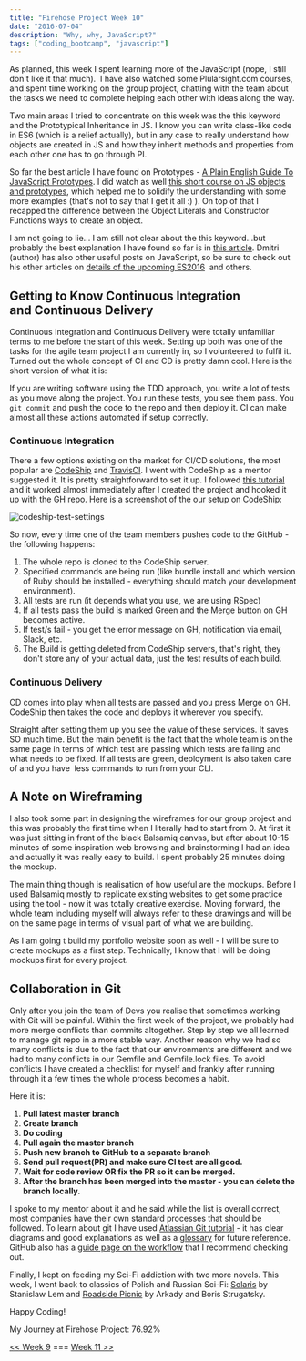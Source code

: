 ```yaml
---
title: "Firehose Project Week 10"
date: "2016-07-04"
description: "Why, why, JavaScript?"
tags: ["coding_bootcamp", "javascript"]
---
```


As planned, this week I spent learning more of the JavaScript (nope, I still don't like it that much).  I have also watched some Plularsight.com courses, and spent time working on the group project, chatting with the team about the tasks we need to complete helping each other with ideas along the way.

Two main areas I tried to concentrate on this week was the this keyword and the Prototypical Inheritance in JS. I know you can write class-like code in ES6 (which is a relief actually), but in any case to really understand how objects are created in JS and how they inherit methods and properties from each other one has to go through PI.

So far the best article I have found on Prototypes - [A Plain English Guide To JavaScript Prototypes](http://sporto.github.io/blog/2013/02/22/a-plain-english-guide-to-javascript-prototypes/). I did watch as well [this short course on JS objects and prototypes](https://app.pluralsight.com/library/courses/javascript-objects-prototypes/table-of-contents), which helped me to solidify the understanding with some more examples (that's not to say that I get it all :) ). On top of that I recapped the difference between the Object Literals and Constructor Functions ways to create an object.

I am not going to lie... I am still not clear about the this keyword...but probably the best explanation I have found so far is in [this article](https://rainsoft.io/gentle-explanation-of-this-in-javascript/). Dmitri (author) has also other useful posts on JavaScript, so be sure to check out his other articles on [details of the upcoming ES2016](https://rainsoft.io/must-know-details-about-es2016-features/)  and others.

## Getting to Know Continuous Integration and Continuous Delivery

Continuous Integration and Continuous Delivery were totally unfamiliar terms to me before the start of this week. Setting up both was one of the tasks for the agile team project I am currently in, so I volunteered to fulfil it. Turned out the whole concept of CI and CD is pretty damn cool. Here is the short version of what it is:

If you are writing software using the TDD approach, you write a lot of tests as you move along the project. You run these tests, you see them pass. You `git commit` and push the code to the repo and then deploy it. CI can make almost all these actions automated if setup correctly.

### Continuous Integration

There a few options existing on the market for CI/CD solutions, the most popular are [CodeShip](https://codeship.com) and [TravisCI](https://travis-ci.com/). I went with CodeShip as a mentor suggested it. It is pretty straightforward to set it up. I followed [this tutorial](http://code.tutsplus.com/tutorials/codeship-continuous-integration-and-delivery-made-simple--cms-23517) and it worked almost immediately after I created the project and hooked it up with the GH repo. Here is a screenshot of the our setup on CodeShip:

![codeship-test-settings](/images/codeship-test-settings.png)

So now, every time one of the team members pushes code to the GitHub - the following happens:

1. The whole repo is cloned to the CodeShip server.
2. Specified commands are being run (like bundle install and which version of Ruby should be installed - everything should match your development environment).
3. All tests are run (it depends what you use, we are using RSpec)
4. If all tests pass the build is marked Green and the Merge button on GH becomes active.
5. If test/s fail - you get the error message on GH, notification via email, Slack, etc.
6. The Build is getting deleted from CodeShip servers, that's right, they don't store any of your actual data, just the test results of each build.

### Continuous Delivery

CD comes into play when all tests are passed and you press Merge on GH. CodeShip then takes the code and deploys it wherever you specify.

Straight after setting them up you see the value of these services. It saves SO much time. But the main benefit is the fact that the whole team is on the same page in terms of which test are passing which tests are failing and what needs to be fixed. If all tests are green, deployment is also taken care of and you have  less commands to run from your CLI.

## A Note on Wireframing

I also took some part in designing the wireframes for our group project and this was probably the first time when I literally had to start from 0. At first it was just sitting in front of the black Balsamiq canvas, but after about 10-15 minutes of some inspiration web browsing and brainstorming I had an idea and actually it was really easy to build. I spent probably 25 minutes doing the mockup.

The main thing though is realisation of how useful are the mockups. Before I used Balsamiq mostly to replicate existing websites to get some practice using the tool - now it was totally creative exercise. Moving forward, the whole team including myself will always refer to these drawings and will be on the same page in terms of visual part of what we are building.

As I am going t build my portfolio website soon as well - I will be sure to create mockups as a first step. Technically, I know that I will be doing mockups first for every project.

## Collaboration in Git

Only after you join the team of Devs you realise that sometimes working with Git will be painful. Within the first week of the project, we probably had more merge conflicts than commits altogether. Step by step we all learned to manage git repo in a more stable way. Another reason why we had so many conflicts is due to the fact that our environments are different and we had to many conflicts in our Gemfile and Gemfile.lock files. To avoid conflicts I have created a checklist for myself and frankly after running through it a few times the whole process becomes a habit.

Here it is:

1. **Pull latest master branch**
2. **Create branch**
3. **Do coding**
4. **Pull again the master branch**
5. **Push new branch to GitHub to a separate branch**
6. **Send pull request(PR) and make sure CI test are all good.**
7. **Wait for code review OR fix the PR so it can be merged.**
8. **After the branch has been merged into the master - you can delete the branch locally.**

I spoke to my mentor about it and he said while the list is overall correct, most companies have their own standard processes that should be followed. To learn about git I have used [Atlassian Git tutorial](https://www.atlassian.com/git/tutorials/what-is-version-control) - it has clear diagrams and good explanations as well as a [glossary](https://www.atlassian.com/git/glossary/) for future reference. GitHub also has a [guide page on the workflow](https://guides.github.com/introduction/flow/) that I recommend checking out.

Finally, I kept on feeding my Sci-Fi addiction with two more novels. This week, I went back to classics of Polish and Russian Sci-Fi: [Solaris](http://amzn.to/29I8jz3) by Stanislaw Lem and [Roadside Picnic](http://amzn.to/29zkxGl) by Arkady and Boris Strugatsky.

Happy Coding!

My Journey at Firehose Project: 76.92%

[<< Week 9](/posts/firehose-project-week-9) === [Week 11 >>](/posts/firehose-project-week-11)

